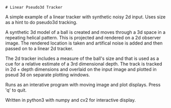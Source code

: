 	# Linear Pseudo3d Tracker
A simple example of a linear tracker with synthetic noisy 2d input. Uses size as a hint to do pseudo3d tracking.

A synthetic 3d model of a ball is created and moves through a 3d space in
a repeating helical pattern. This is projected and rendered on a 2d
observer image. The rendered location is taken and artifical noise is 
added and then passed on to a linear 2d tracker.

The 2d tracker includes a measure of the ball's size and that is used
as a cue for a relative estimate of a 3rd dimensional depth. The
track is tracked in 2d + depth dimensions and overlaid on the input
image and plotted in pseud 3d on separate plotting windows.


Runs as an interative program with moving image and plot displays.
Press 'q' to quit.

Written in python3 with numpy and cv2 for interactive display.

